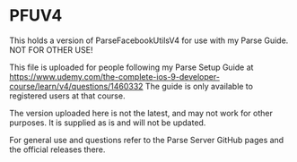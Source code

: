 # PFUV4
This holds a version of ParseFacebookUtilsV4 for use with my Parse Guide. NOT FOR OTHER USE!

This file is uploaded for people following my Parse Setup Guide at 
https://www.udemy.com/the-complete-ios-9-developer-course/learn/v4/questions/1460332
The guide is only available to registered users at that course.

The version uploaded here is not the latest, and may not work for other purposes. It is supplied as is and will not be updated.

For general use and questions refer to the Parse Server GitHub pages and the official releases there. 
